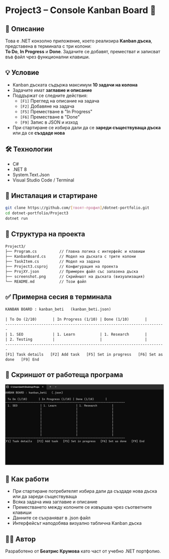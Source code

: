 # Project3 – Console Kanban Board 🧩

## 🧾 Описание  
Това е .NET конзолно приложение, което реализира **Kanban дъска**, представена в терминала с три колони:  
**To Do**, **In Progress** и **Done**. Задачите се добавят, преместват и записват във файл чрез функционални клавиши.

## 💡 Условие  
- Kanban дъската съдържа максимум **10 задачи на колона**
- Задачите имат **заглавие и описание**
- Поддържат се следните действия:
  - `[F1]` Преглед на описание на задача
  - `[F2]` Добавяне на задача
  - `[F5]` Преместване в "In Progress"
  - `[F6]` Преместване в "Done"
  - `[F9]` Запис в JSON и изход
- При стартиране се избира дали да се **зареди съществуваща дъска** или да се **създаде нова**

## 🛠️ Технологии  
- C#  
- .NET 8  
- System.Text.Json  
- Visual Studio Code / Terminal  

## 🧪 Инсталация и стартиране

```bash
git clone https://github.com/[твоят-профил]/dotnet-portfolio.git
cd dotnet-portfolio/Project3
dotnet run
```

## 📁 Структура на проекта  

```
Project3/
├── Program.cs          // Главна логика с интерфейс и клавиши
├── KanbanBoard.cs      // Модел на дъската с трите колони
├── TaskItem.cs         // Модел на задача
├── Project3.csproj     // Конфигурация на проекта
├── ProjXY.json         // Примерен файл със запазена дъска
├── screenshot.png      // Скрийншот на дъската (визуализация)
└── README.md           // Този файл

```
## ✅ Примерна сесия в терминала
```
KANBAN BOARD : kanban_beti   (kanban_beti.json)

| To Do (2/10)       | In Progress (1/10) | Done (1/10)       |
-----------------------------------------------------------------------
| 1. SEO             | 1. Learn           | 1. Research       |
| 2. Testing         |                    |                   |
-----------------------------------------------------------------------
[F1] Task details   [F2] Add task   [F5] Set in progress   [F6] Set as done   [F9] End

```

## 📸 Скриншот от работеща програма  
![Примерен изглед](./screenshot.png)

## 🧩 Как работи 

- При стартиране потребителят избира дали да създаде нова дъска или да зареди съществуваща
- Всяка задача има заглавие и описание
- Преместването между колоните се извършва чрез съответните клавиши
- Данните се съхраняват в .json файл
- Интерфейсът наподобява визуално таблична Kanban дъска

## 👩‍💻 Автор  
Разработено от **Беатрис Крумова** като част от учебно .NET портфолио.





